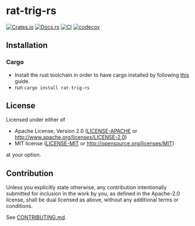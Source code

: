 # rat-trig-rs

[![Crates.io](https://img.shields.io/crates/v/rat-trig-rs.svg)](https://crates.io/crates/rat-trig-rs)
[![Docs.rs](https://docs.rs/rat-trig-rs/badge.svg)](https://docs.rs/rat-trig-rs)
[![CI](https://github.com/luk036/rat-trig-rs/workflows/CI/badge.svg)](https://github.com/luk036/rat-trig-rs/actions)
[![codecov](https://codecov.io/gh/luk036/rat-trig-rs/graph/badge.svg?token=H7oT1T5LV5)](https://codecov.io/gh/luk036/rat-trig-rs)

## Installation

### Cargo

* Install the rust toolchain in order to have cargo installed by following
  [this](https://www.rust-lang.org/tools/install) guide.
* run `cargo install rat-trig-rs`

## License

Licensed under either of

 * Apache License, Version 2.0
   ([LICENSE-APACHE](LICENSE-APACHE) or http://www.apache.org/licenses/LICENSE-2.0)
 * MIT license
   ([LICENSE-MIT](LICENSE-MIT) or http://opensource.org/licenses/MIT)

at your option.

## Contribution

Unless you explicitly state otherwise, any contribution intentionally submitted
for inclusion in the work by you, as defined in the Apache-2.0 license, shall be
dual licensed as above, without any additional terms or conditions.

See [CONTRIBUTING.md](CONTRIBUTING.md).
